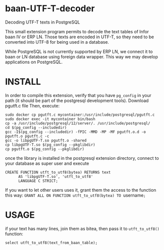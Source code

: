 # baan-UTF-T-decoder
Decoding UTF-T texts in PostgreSQL

This small extension program permits to decode the text tables of Infor baan IV or ERP LN.
Those texts are encoded in UTF-T, so they need to be converted into UTF-8 for being used in
a database.

While PostgreSQL is not currently supported by ERP LN, we connect it to baan or LN database
using foreign data wrapper. This way we may develop applications on PostgreSQL.

# INSTALL
In order to compile this extension, verify that you have `pg_config` in your path (it
should be part of the postgresql development tools).
Download pgutft.c file
Then, execute:
```
sudo docker cp pgutft.c mycontainer:/usr/include/postgresql/pgutft.c
sudo docker exec -it mycontainer bin/bash
cp -a /usr/include/postgresql/12/server/. /usr/include/postgresql/
cd $(pg_config --includedir)
gcc -I$(pg_config --includedir) -fPIC -MMD -MP -MF pgutft.o.d -o pgutft.o pgutft.c -c
gcc -o libpgUTF-T.so pgutft.o -shared
cp libpgUTF-T.so $(pg_config --pkglibdir)
cp pgutft.o $(pg_config --pkglibdir)
```

once the library is installed in the postgresql extension directory, connect to your database
as super user and execute

```
CREATE FUNCTION utft_to_utf8(bytea) RETURNS text
      AS 'libpgUTF-T.so', 'utft_to_utf8'
      LANGUAGE C STRICT;
```

If you want to let other users uses it, grant them the access to the function this way:
`GRANT ALL ON FUNCTION utft_to_utf8(bytea) TO `username`;`

# USAGE

if your text has many lines, join them as bitea, then pass it to `utft_to_utf8()` function:

`select utft_to_utf8(text_from_baan_table);`
